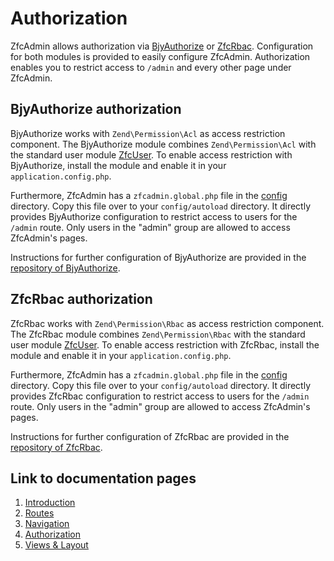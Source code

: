 # Authorization
ZfcAdmin allows authorization via [BjyAuthorize](https://github.com/bjyoungblood/BjyAuthorize) or [ZfcRbac](https://github.com/ZF-Commons/ZfcRbac). Configuration for both modules is provided to easily configure ZfcAdmin. Authorization enables you to restrict access to `/admin` and every other page under ZfcAdmin.

## BjyAuthorize authorization
BjyAuthorize works with `Zend\Permission\Acl` as access restriction component. The BjyAuthorize module combines `Zend\Permission\Acl` with the standard user module [ZfcUser](https://github.com/ZF-Commons/ZfcUser). To enable access restriction with BjyAuthorize, install the module and enable it in your `application.config.php`.

Furthermore, ZfcAdmin has a `zfcadmin.global.php` file in the [config](../config/) directory. Copy this file over to your `config/autoload` directory. It directly provides BjyAuthorize configuration to restrict access to users for the `/admin` route. Only users in the "admin" group are allowed to access ZfcAdmin's pages.

Instructions for further configuration of BjyAuthorize are provided in the [repository of BjyAuthorize](https://github.com/bjyoungblood/BjyAuthorize).

## ZfcRbac authorization
ZfcRbac works with `Zend\Permission\Rbac` as access restriction component. The ZfcRbac module combines `Zend\Permission\Rbac` with the standard user module [ZfcUser](https://github/com/ZF-Commons/ZfcUser). To enable access restriction with ZfcRbac, install the module and enable it in your `application.config.php`.

Furthermore, ZfcAdmin has a `zfcadmin.global.php` file in the [config](../config/) directory. Copy this file over to your `config/autoload` directory. It directly provides ZfcRbac configuration to restrict access to users for the `/admin` route. Only users in the "admin" group are allowed to access ZfcAdmin's pages.

Instructions for further configuration of ZfcRbac are provided in the [repository of ZfcRbac](https://github.com/ZF-Commons/ZfcRbac).

## Link to documentation pages

 1. [Introduction](1.Introduction.md)
 2. [Routes](2.Routes.md)
 3. [Navigation](3.Navigation.md)
 4. [Authorization](4.Authorization.md)
 5. [Views & Layout](5.ViewLayout.md)
